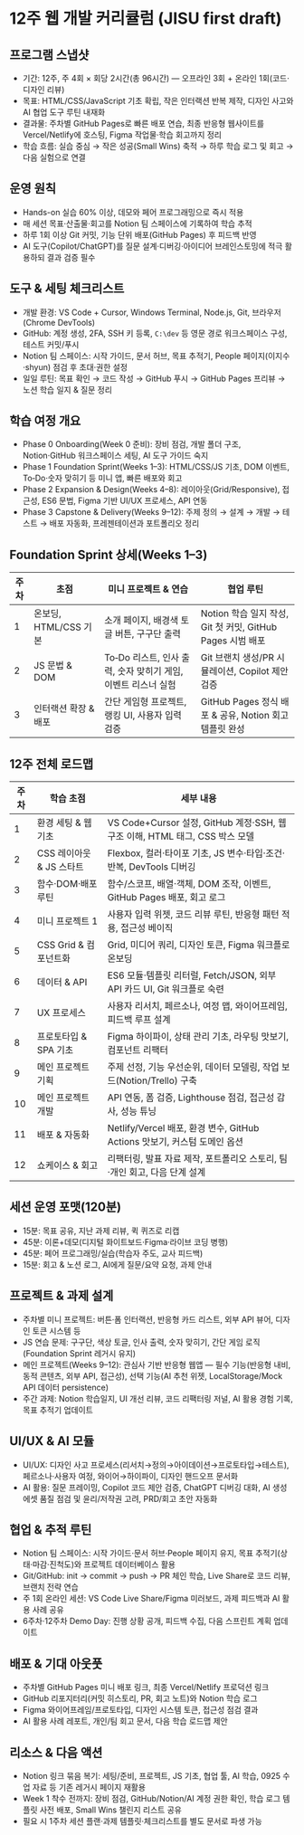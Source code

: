 # 12주 웹 개발 커리큘럼 (JISU first draft)

## 프로그램 스냅샷
- 기간: 12주, 주 4회 × 회당 2시간(총 96시간) — 오프라인 3회 + 온라인 1회(코드·디자인 리뷰)
- 목표: HTML/CSS/JavaScript 기초 확립, 작은 인터랙션 반복 제작, 디자인 사고와 AI 협업 도구 루틴 내재화
- 결과물: 주차별 GitHub Pages로 빠른 배포 연습, 최종 반응형 웹사이트를 Vercel/Netlify에 호스팅, Figma 작업물·학습 회고까지 정리
- 학습 흐름: 실습 중심 → 작은 성공(Small Wins) 축적 → 하루 학습 로그 및 회고 → 다음 실험으로 연결

## 운영 원칙
- Hands-on 실습 60% 이상, 데모와 페어 프로그래밍으로 즉시 적용
- 매 세션 목표·산출물·회고를 Notion 팀 스페이스에 기록하여 학습 추적
- 하루 1회 이상 Git 커밋, 기능 단위 배포(GitHub Pages) 후 피드백 반영
- AI 도구(Copilot/ChatGPT)를 질문 설계·디버깅·아이디어 브레인스토밍에 적극 활용하되 결과 검증 필수

## 도구 & 세팅 체크리스트
- 개발 환경: VS Code + Cursor, Windows Terminal, Node.js, Git, 브라우저(Chrome DevTools)
- GitHub: 계정 생성, 2FA, SSH 키 등록, `C:\dev` 등 영문 경로 워크스페이스 구성, 테스트 커밋/푸시
- Notion 팀 스페이스: 시작 가이드, 문서 허브, 목표 추적기, People 페이지(이지수·shyun) 점검 후 초대·권한 설정
- 일일 루틴: 목표 확인 → 코드 작성 → GitHub 푸시 → GitHub Pages 프리뷰 → 노션 학습 일지 & 질문 정리

## 학습 여정 개요
- Phase 0 Onboarding(Week 0 준비): 장비 점검, 개발 폴더 구조, Notion·GitHub 워크스페이스 세팅, AI 도구 가이드 숙지
- Phase 1 Foundation Sprint(Weeks 1–3): HTML/CSS/JS 기초, DOM 이벤트, To‑Do·숫자 맞히기 등 미니 앱, 빠른 배포와 회고
- Phase 2 Expansion & Design(Weeks 4–8): 레이아웃(Grid/Responsive), 접근성, ES6 문법, Figma 기반 UI/UX 프로세스, API 연동
- Phase 3 Capstone & Delivery(Weeks 9–12): 주제 정의 → 설계 → 개발 → 테스트 → 배포 자동화, 프레젠테이션과 포트폴리오 정리

## Foundation Sprint 상세(Weeks 1–3)

| 주차 | 초점 | 미니 프로젝트 & 연습 | 협업 루틴 |
| ---- | ---- | --------------------- | --------- |
| 1 | 온보딩, HTML/CSS 기본 | 소개 페이지, 배경색 토글 버튼, 구구단 출력 | Notion 학습 일지 작성, Git 첫 커밋, GitHub Pages 시범 배포 |
| 2 | JS 문법 & DOM | To‑Do 리스트, 인사 출력, 숫자 맞히기 게임, 이벤트 리스너 실험 | Git 브랜치 생성/PR 시뮬레이션, Copilot 제안 검증 |
| 3 | 인터랙션 확장 & 배포 | 간단 게임형 프로젝트, 랭킹 UI, 사용자 입력 검증 | GitHub Pages 정식 배포 & 공유, Notion 회고 템플릿 완성 |

## 12주 전체 로드맵

| 주차 | 학습 초점 | 세부 내용 |
| ---- | --------- | --------- |
| 1 | 환경 세팅 & 웹 기초 | VS Code+Cursor 설정, GitHub 계정·SSH, 웹 구조 이해, HTML 태그, CSS 박스 모델 |
| 2 | CSS 레이아웃 & JS 스타트 | Flexbox, 컬러·타이포 기초, JS 변수·타입·조건·반복, DevTools 디버깅 |
| 3 | 함수·DOM·배포 루틴 | 함수/스코프, 배열·객체, DOM 조작, 이벤트, GitHub Pages 배포, 회고 로그 |
| 4 | 미니 프로젝트 1 | 사용자 입력 위젯, 코드 리뷰 루틴, 반응형 패턴 적용, 접근성 베이직 |
| 5 | CSS Grid & 컴포넌트화 | Grid, 미디어 쿼리, 디자인 토큰, Figma 워크플로 온보딩 |
| 6 | 데이터 & API | ES6 모듈·템플릿 리터럴, Fetch/JSON, 외부 API 카드 UI, Git 워크플로 숙련 |
| 7 | UX 프로세스 | 사용자 리서치, 페르소나, 여정 맵, 와이어프레임, 피드백 루프 설계 |
| 8 | 프로토타입 & SPA 기초 | Figma 하이파이, 상태 관리 기초, 라우팅 맛보기, 컴포넌트 리팩터 |
| 9 | 메인 프로젝트 기획 | 주제 선정, 기능 우선순위, 데이터 모델링, 작업 보드(Notion/Trello) 구축 |
| 10 | 메인 프로젝트 개발 | API 연동, 폼 검증, Lighthouse 점검, 접근성 감사, 성능 튜닝 |
| 11 | 배포 & 자동화 | Netlify/Vercel 배포, 환경 변수, GitHub Actions 맛보기, 커스텀 도메인 옵션 |
| 12 | 쇼케이스 & 회고 | 리팩터링, 발표 자료 제작, 포트폴리오 스토리, 팀·개인 회고, 다음 단계 설계 |

## 세션 운영 포맷(120분)
- 15분: 목표 공유, 지난 과제 리뷰, 퀵 퀴즈로 리캡
- 45분: 이론+데모(디지털 화이트보드·Figma·라이브 코딩 병행)
- 45분: 페어 프로그래밍/실습(학습자 주도, 교사 피드백)
- 15분: 회고 & 노션 로그, AI에게 질문/요약 요청, 과제 안내

## 프로젝트 & 과제 설계
- 주차별 미니 프로젝트: 버튼·폼 인터랙션, 반응형 카드 리스트, 외부 API 뷰어, 디자인 토큰 시스템 등
- JS 연습 문제: 구구단, 색상 토글, 인사 출력, 숫자 맞히기, 간단 게임 로직(Foundation Sprint 레거시 유지)
- 메인 프로젝트(Weeks 9–12): 관심사 기반 반응형 웹앱 — 필수 기능(반응형 내비, 동적 콘텐츠, 외부 API, 접근성), 선택 기능(AI 추천 위젯, LocalStorage/Mock API 데이터 persistence)
- 주간 과제: Notion 학습일지, UI 개선 리뷰, 코드 리팩터링 저널, AI 활용 경험 기록, 목표 추적기 업데이트

## UI/UX & AI 모듈
- UI/UX: 디자인 사고 프로세스(리서치→정의→아이데이션→프로토타입→테스트), 페르소나·사용자 여정, 와이어→하이파이, 디자인 핸드오프 문서화
- AI 활용: 질문 프레이밍, Copilot 코드 제안 검증, ChatGPT 디버깅 대화, AI 생성 에셋 품질 점검 및 윤리/저작권 고려, PRD/회고 초안 자동화

## 협업 & 추적 루틴
- Notion 팀 스페이스: 시작 가이드·문서 허브·People 페이지 유지, 목표 추적기(상태·마감·진척도)와 프로젝트 데이터베이스 활용
- Git/GitHub: init → commit → push → PR 체인 학습, Live Share로 코드 리뷰, 브랜치 전략 연습
- 주 1회 온라인 세션: VS Code Live Share/Figma 미러보드, 과제 피드백과 AI 활용 사례 공유
- 6주차·12주차 Demo Day: 진행 상황 공개, 피드백 수집, 다음 스프린트 계획 업데이트

## 배포 & 기대 아웃풋
- 주차별 GitHub Pages 미니 배포 링크, 최종 Vercel/Netlify 프로덕션 링크
- GitHub 리포지터리(커밋 히스토리, PR, 회고 노트)와 Notion 학습 로그
- Figma 와이어프레임/프로토타입, 디자인 시스템 토큰, 접근성 점검 결과
- AI 활용 사례 레포트, 개인/팀 회고 문서, 다음 학습 로드맵 제안

## 리소스 & 다음 액션
- Notion 링크 묶음 복기: 세팅/준비, 프로젝트, JS 기초, 협업 툴, AI 학습, 0925 수업 자료 등 기존 레거시 페이지 재활용
- Week 1 착수 전까지: 장비 점검, GitHub/Notion/AI 계정 권한 확인, 학습 로그 템플릿 사전 배포, Small Wins 챌린지 리스트 공유
- 필요 시 1주차 세션 플랜·과제 템플릿·체크리스트를 별도 문서로 파생 가능
